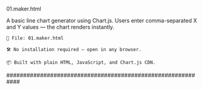 01.maker.html

A basic line chart generator using Chart.js.
Users enter comma-separated X and Y values — the chart renders instantly.

    📄 File: 01.maker.html

    🛠 No installation required — open in any browser.

    📦 Built with plain HTML, JavaScript, and Chart.js CDN.




############################################################